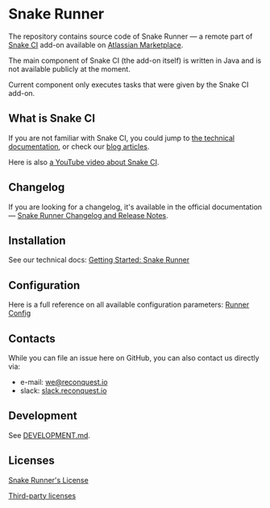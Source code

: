 # Snake Runner

The repository contains source code of Snake Runner — a remote part of
[Snake CI](https://snake-ci.com/) add-on available on [Atlassian
Marketplace](https://marketplace.atlassian.com/apps/1222085/self-hosted-ci-cd-snake-ci).

The main component of Snake CI (the add-on itself) is written in Java and is not available publicly at
the moment.

Current component only executes tasks that were given by the Snake CI add-on.

## What is Snake CI

If you are not familiar with Snake CI, you could jump to [the technical
documentation](https://snake-ci.com/docs/), or check our [blog articles](https://snake-ci.com/blog/).

Here is also [a YouTube video about Snake CI](https://www.youtube.com/watch?v=ORxXNW0yRo8).

## Changelog

If you are looking for a changelog, it's available in the official documentation — [Snake Runner
Changelog and Release Notes](https://snake-ci.com/docs/changelog/runner/).

## Installation

See our technical docs: [Getting Started: Snake Runner](https://snake-ci.com/docs/getting_started/setup-runner/)

## Configuration

Here is a full reference on all available configuration parameters: [Runner Config](https://snake-ci.com/docs/reference/snake-runner-config/)

## Contacts

While you can file an issue here on GitHub, you can also contact us directly
via:
* e-mail: [we@reconquest.io](mailto:we@reconquest.io)
* slack: [slack.reconquest.io](https://slack.reconquest.io/)

## Development

See [DEVELOPMENT.md](DEVELOPMENT.md).

## Licenses

[Snake Runner's License](LICENSE)

[Third-party licenses](LICENSES_THIRD_PARTY.md)
